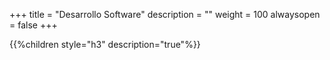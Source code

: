 +++
title = "Desarrollo Software"
description = ""
weight = 100
alwaysopen = false
+++

{{%children style="h3" description="true"%}}